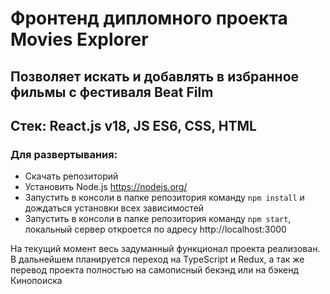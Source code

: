 # Фронтенд дипломного проекта Movies Explorer

## Позволяет искать и добавлять в избранное фильмы с фестиваля Beat Film

## Стек: React.js v18, JS ES6, CSS, HTML

### Для развертывания:
* Скачать репозиторий
* Установить Node.js https://nodejs.org/
* Запустить в консоли в папке репозитория команду `npm install` и дождаться установки всех зависимостей
* Запустить в консоли в папке репозитория команду `npm start`, локальный сервер откроется по адресу http://localhost:3000

На текущий момент весь задуманный функционал проекта реализован. <br>
В дальнейшем планируется переход на TypeScript и Redux, а так же перевод проекта полностью на самописный бекэнд или на бэкенд Кинопоиска <br/>
